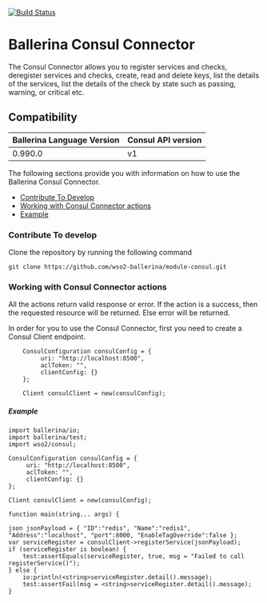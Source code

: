 [![Build Status](https://travis-ci.org/wso2-ballerina/module-consul.svg?branch=master)](https://travis-ci.org/wso2-ballerina/module-consul)

# Ballerina Consul Connector

The Consul Connector allows you to register services and checks, deregister services and checks, create, read and 
delete keys, list the details of 
the services, list the details of the check by state such as passing, warning, or critical etc.

## Compatibility
| Ballerina Language Version | Consul API version  |
| -------------------------- | ------------------- |
|  0.990.0                   | v1                  |


The following sections provide you with information on how to use the Ballerina Consul Connector.

- [Contribute To Develop](#contribute-to-develop)
- [Working with Consul Connector actions](#working-with-consul-connector-actions)
- [Example](#example)

### Contribute To develop

Clone the repository by running the following command 
```ballerina
git clone https://github.com/wso2-ballerina/module-consul.git
```

### Working with Consul Connector actions

All the actions return valid response or error. If the action is a success, then the requested resource will 
be returned. Else error will be returned.

In order for you to use the Consul Connector, first you need to create a Consul Client endpoint.

```ballerina
    ConsulConfiguration consulConfig = {
         uri: "http://localhost:8500",
         aclToken: "",
         clientConfig: {}
    };
    
    Client consulClient = new(consulConfig);
```

##### Example

```ballerina
import ballerina/io;
import ballerina/test;
import wso2/consul;

ConsulConfiguration consulConfig = {
     uri: "http://localhost:8500",
     aclToken: "",
     clientConfig: {}
};

Client consulClient = new(consulConfig);
    
function main(string... args) {
    
json jsonPayload = { "ID":"redis", "Name":"redis1", "Address":"localhost", "port":8000, "EnableTagOverride":false };
var serviceRegister = consulClient->registerService(jsonPayload);
if (serviceRegister is boolean) {
    test:assertEquals(serviceRegister, true, msg = "Failed to call registerService()");
} else {
    io:println(<string>serviceRegister.detail().message);
    test:assertFail(msg = <string>serviceRegister.detail().message);
}
```
